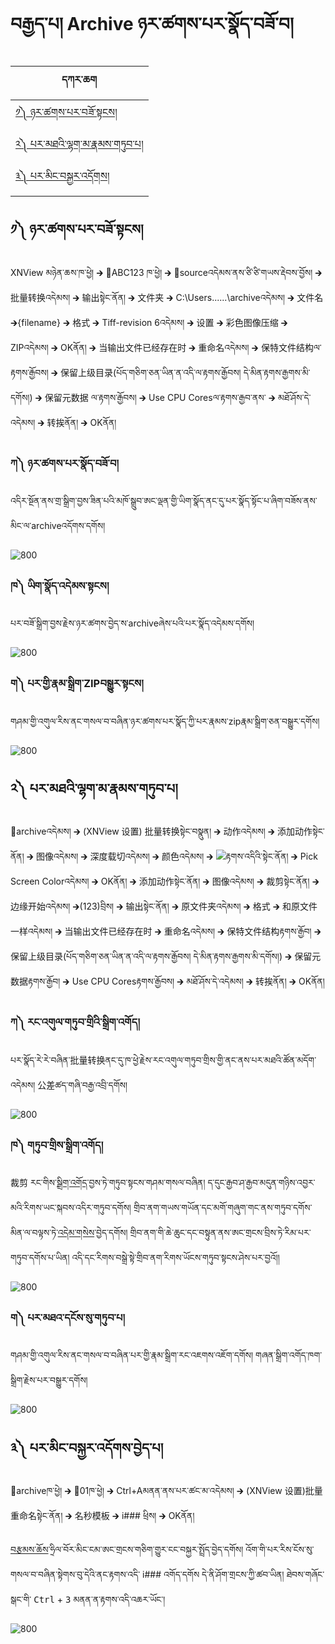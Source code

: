 # བརྒྱད་པ། Archive ཉར་ཚགས་པར་སྣོད་བཟོ་བ།
| དཀར་ཆག  | 
|-------|
| [༡༽ ཉར་ཚགས་པར་བཟོ་སྟངས།](https://github.com/buda-base/budax/blob/master/howtoguides/DIG12/index.md#%E0%BC%A1-%E0%BD%89%E0%BD%A2%E0%BD%9A%E0%BD%82%E0%BD%A6%E0%BD%94%E0%BD%A2%E0%BD%96%E0%BD%9F%E0%BD%BC%E0%BD%A6%E0%BE%9F%E0%BD%84%E0%BD%A6)|
| [༢༽ པར་མཐའི་ལྷག་མ་རྣམས་གཏུབ་པ།](https://github.com/buda-base/budax/blob/master/howtoguides/DIG12/index.md#%E0%BC%A2-%E0%BD%94%E0%BD%A2%E0%BD%98%E0%BD%90%E0%BD%A0%E0%BD%B2%E0%BD%A3%E0%BE%B7%E0%BD%82%E0%BD%98%E0%BD%A2%E0%BE%A3%E0%BD%98%E0%BD%A6%E0%BD%82%E0%BD%8F%E0%BD%B4%E0%BD%96%E0%BD%94)|
| [༣༽ པར་མིང་བསྐྱར་འདོགས།](https://github.com/buda-base/budax/blob/master/howtoguides/DIG12/index.md#%E0%BC%A3-%E0%BD%94%E0%BD%A2%E0%BD%98%E0%BD%B2%E0%BD%84%E0%BD%96%E0%BD%A6%E0%BE%90%E0%BE%B1%E0%BD%A2%E0%BD%A0%E0%BD%91%E0%BD%BC%E0%BD%82%E0%BD%A6%E0%BD%96%E0%BE%B1%E0%BD%BA%E0%BD%91%E0%BD%94)|

## ༡༽ ཉར་ཚགས་པར་བཟོ་སྟངས།

XNView མཉེན་ཆས་ཁ་ཕྱེ། 🡲 📂ABC123 ཁ་ཕྱེ། 🡲 📂sourceའདེམས་ནས་ཙི་ཙི་གཡས་རྡེབས་བྱོས། 🡲 批量转换འདེམས།  🡲 输出སྟེང་ནོན། 🡲 文件夹 🡲 C:\Users\......\archiveའདེམས། 🡲 文件名 🡲{filename} 🡲 格式 🡲 Tiff-revision 6འདེམས། 🡲 设置 🡲 彩色图像压缩 🡲 ZIPའདེམས། 🡲 OKནོན། 🡲 当输出文件已经存在时 🡲 重命名འདེམས། 🡲 保特文件结构ལ་རྟགས་རྒྱོབས། 🡲 保留上级目录(པོད་གཅིག་ཅན་ཡིན་ན་འདི་ལ་རྟགས་རྒྱོབས། དེ་མིན་རྟགས་རྒྱགས་མི་དགོས།) 🡲 保留元数据 ལ་རྟགས་རྒྱོབས། 🡲 Use CPU Coresལ་རྟགས་རྒྱབ་ནས་ 🡲 མཐོ་ཤོས་དེ་འདེམས། 🡲 转挨ནོན། 🡲 OKནོན།

### ཀ༽ ཉར་ཚགས་པར་སྣོད་བཟོ་བ། <br>
  
འདིར་སྔོན་ནས་གྲ་སྒྲིག་བྱས་ཟིན་པའི་མཁོ་སྒྲུབ་ཨང་ལྡན་གྱི་ཡིག་སྣོད་ནང་དུ་པར་སྣོད་སྟོང་པ་ཞིག་བཟོས་ནས་མིང་ལ་archiveའདོགས་དགོས།

![800](images/001.gif)

### ཁ༽ ཡིག་སྣོད་འདེམས་སྟངས། <br>
པར་བཟོ་སྒྲིག་བྱས་རྗེས་ཉར་ཚགས་བྱེད་ས་archiveཞེས་པའི་པར་སྣོད་འདེམས་དགོས།

![800](images/002.gif)

### ག༽ པར་གྱི་རྣམ་སྒྲིག་ZIPབསྒྱུར་སྟངས། <br>
གཤམ་གྱི་འགུལ་རིས་ནང་གསལ་བ་བཞིན་ཉར་ཚགས་པར་སྣོད་ཀྱི་པར་རྣམས་zipརྣམ་སྒྲིག་ཅན་བསྒྱུར་དགོས།

![800](images/003.gif)


## ༢༽ པར་མཐའི་ལྷག་མ་རྣམས་གཏུབ་པ།

📂archiveའདེམས། 🡲 (XNView 设置) 批量转换སྟེང་བསྣུན། 🡲 动作འདེམས། 🡲 添加动作སྟེང་ནོན། 🡲 图像འདེམས། 🡲 深度载切འདེམས། 🡲 颜色འདེམས། 🡲 ![](images/008.png)རྟགས་འདིའི་སྟེང་ནོན། 🡲 Pick Screen Colorའདེམས། 🡲 OKནོན། 🡲 添加动作སྟེང་ནོན། 🡲 图像འདེམས། 🡲 裁剪སྟེང་ནོན། 🡲 边缘开始འདེམས། 🡲(123)བྲིས། 🡲 输出སྟེང་ནོན། 🡲 原文件夹འདེམས། 🡲 格式 🡲 和原文件一样འདེམས། 🡲 当输出文件已经存在时 🡲 重命名འདེམས། 🡲 保特文件结构རྟགས་རྒྱོབ། 🡲 保留上级目录(པོད་གཅིག་ཅན་ཡིན་ན་འདི་ལ་རྟགས་རྒྱོབས། དེ་མིན་རྟགས་རྒྱགས་མི་དགོས།) 🡲 保留元数据རྟགས་རྒྱོབ། 🡲 Use CPU Coresརྟགས་རྒྱོབས། 🡲 མཐོ་ཤོས་དེ་འདེམས། 🡲 转挨ནོན། 🡲 OKནོན།

### ཀ༽ རང་འགུལ་གཏུབ་གྲིའི་སྒྲིག་འགོད། <br>
པར་སྣོད་རེ་རེ་བཞིན་批量转换ནང་དུ་ཁ་ཕྱེ་རྗེས་རང་འགུལ་གཏུབ་གྲིས་གྱི་ནང་ནས་པར་མཐའི་ཚོན་མདོག་འདེམས། 公差ཚད་གཞི་བརྒྱ་འབྲི་དགོས།

![800](images/004.gif)

### ཁ༽ གཏུབ་གྲིས་སྒྲིག་འགོད། <br>
裁剪 རང་གིས་[སྒྲིག་འགོད](https://github.com/buda-base/digitization-guidelines/wiki/Terminology-%E0%BD%96%E0%BD%A2%E0%BE%A1%E0%BC%8B%E0%BD%86%E0%BD%91%E0%BC%8D-%E6%9C%AF%E8%AF%AD#%E8%AE%BE%E7%BD%AE-%E0%BD%A6%E0%BE%92%E0%BE%B2%E0%BD%B2%E0%BD%82%E0%BD%A0%E0%BD%82%E0%BD%BC%E0%BD%91-setting)་བྱས་ཏེ་གཏུབ་སྟངས་གཤམ་གསལ་བཞིན། ད་དུང་རྒྱབ་ཤ་རྒྱབ་མདུན་གཉིས་འབྱར་མའི་རིགས་ཡང་སྐབས་འདིར་གཏུབ་དགོས། གྲིབ་ནག་གཡས་གཡོན་དང་མགོ་གཞུག་གང་ནས་གཏུབ་དགོས་མིན་ལ་བལྟས་ཏེ་[འདེམ་གསེས](https://github.com/buda-base/digitization-guidelines/wiki/Terminology-%E0%BD%96%E0%BD%A2%E0%BE%A1%E0%BC%8B%E0%BD%86%E0%BD%91%E0%BC%8D-%E6%9C%AF%E8%AF%AD#%E9%80%89%E6%8B%A9-%E0%BD%A0%E0%BD%91%E0%BD%BA%E0%BD%98%E0%BD%82%E0%BD%A6%E0%BD%BA%E0%BD%A6-select)་བྱེད་དགོས། གྲིབ་ནག་གི་ཆེ་ཆུང་དང་བསྟུན་ནས་ཨང་གྲངས་བྲིས་ཏེ་རིམ་པར་གཏུབ་དགོས་པ་ཡིན། འདི་དང་རིགས་བསྒྲེ་སྟེ་གྲིབ་ནག་རིགས་ཡོངས་གཏུབ་སྟངས་ཤེས་པར་བྱའོ།།

![800](images/005.gif)

### ག༽ པར་མཐའ་དངོས་སུ་གཏུབ་པ། <br>
གཤམ་གྱི་འགུལ་རིས་ནང་གསལ་བ་བཞིན་པར་གྱི་རྣམ་སྒྲིག་རང་འཇགས་འཇོག་དགོས། གཞན་སྒྲིག་འགོད་ཁག་སྒྲིག་རྗེས་པར་བསྒྱུར་དགོས།

![800](images/006.gif)


## ༣༽ པར་མིང་བསྐྱར་འདོགས་བྱེད་པ།

📂archiveཁ་ཕྱེ། 🡲 📂01ཁ་ཕྱེ། 🡲 Ctrl+Aམནན་ནས་པར་ཚང་མ་འདེམས།  🡲 (XNView 设置)批量重命名སྟེང་ནོན། 🡲 名秒模板 🡲 i### ཕྲིས། 🡲 OKནོན།  

[བརྩམས་ཆོས](https://github.com/buda-base/digitization-guidelines/wiki/Terminology-%E0%BD%96%E0%BD%A2%E0%BE%A1%E0%BC%8B%E0%BD%86%E0%BD%91%E0%BC%8D-%E6%9C%AF%E8%AF%AD#%E5%B7%A5%E4%BD%9C-%E0%BD%96%E0%BD%A2%E0%BE%A9%E0%BD%98%E0%BD%A6%E0%BD%86%E0%BD%BC%E0%BD%A6-work)་ཧྲིལ་བོར་མིང་ངམ་ཨང་གྲངས་གཅིག་གྱུར་ངང་བསྐྱར་སྤྲོད་བྱེད་དགོས། འོག་གི་པར་རིས་ངོས་སུ་གསལ་བ་བཞིན་སྟེགས་བུ་དེའི་ནང་རྟགས་འདི་ i### འགོད་དགོས དེ་ནི་ཤོག་གྲངས་ཀྱི་ཚབ་ཡིན། ཐེབས་གཞོང་སྒང་གི་ <kbd>Ctrl</kbd> + <kbd>3</kbd> མནན་ན་རྟགས་འདི་འཆར་ཡོང་། 

![800](images/007.gif)

